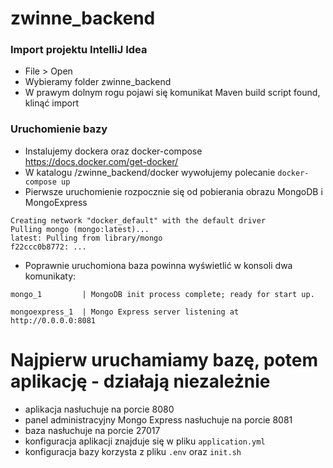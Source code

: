 # zwinne_backend

### Import projektu IntelliJ Idea
- File > Open
- Wybieramy folder zwinne_backend
- W prawym dolnym rogu pojawi się komunikat Maven build script found, klinąć import

### Uruchomienie bazy
- Instalujemy dockera oraz docker-compose https://docs.docker.com/get-docker/
- W katalogu /zwinne_backend/docker wywołujemy polecanie ``docker-compose up``
- Pierwsze uruchomienie rozpocznie się od pobierania obrazu MongoDB i MongoExpress

```
Creating network "docker_default" with the default driver
Pulling mongo (mongo:latest)...
latest: Pulling from library/mongo
f22ccc0b8772: ...
```
- Poprawnie uruchomiona baza powinna wyświetlić w konsoli dwa komunikaty:

```
mongo_1         | MongoDB init process complete; ready for start up.
```
```
mongoexpress_1  | Mongo Express server listening at http://0.0.0.0:8081
```

# Najpierw uruchamiamy bazę, potem aplikację - działają niezależnie
- aplikacja nasłuchuje na porcie 8080
- panel administracyjny Mongo Express nasłuchuje na porcie 8081
- baza nasłuchuje na porcie 27017
- konfiguracja aplikacji znajduje się w pliku ``application.yml``
- konfiguracja bazy korzysta z pliku ``.env`` oraz ``init.sh``
